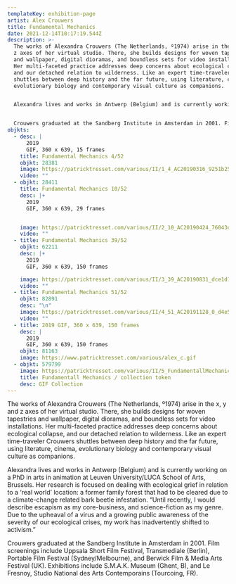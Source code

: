 ```yaml
---
templateKey: exhibition-page
artist: Alex Crouwers
title: Fundamental Mechanics
date: 2021-12-14T10:17:19.544Z
description: >-
  The works of Alexandra Crouwers (The Netherlands, º1974) arise in the x, y and
  z axes of her virtual studio. There, she builds designs for woven tapestries
  and wallpaper, digital dioramas, and boundless sets for video installations.
  Her multi-faceted practice addresses deep concerns about ecological collapse,
  and our detached relation to wilderness. Like an expert time-traveler Crouwers
  shuttles between deep history and the far future, using literature, cinema,
  evolutionary biology and contemporary visual culture as companions. 


  Alexandra lives and works in Antwerp (Belgium) and is currently working on a PhD in arts in animation at Leuven University/LUCA School of Arts, Brussels. Her research is focused on dealing with ecological grief in relation to a ‘real world’ location: a former family forest that had to be cleared due to a climate-change related bark beetle infestation. “Until recently, I would describe escapism as my core-business, and science-fiction as my genre. Due to the upheaval of a virus and a growing public awareness of the severity of our ecological crises, my work has inadvertently shifted to activism.” 


  Crouwers graduated at the Sandberg Institute in Amsterdam in 2001. Film screenings include Uppsala Short Film Festival, Transmediale (Berlin), Portable Film Festival (Sydney/Melbourne), and Berwick Film & Media Arts Festival (UK). Exhibitions include S.M.A.K. Museum (Ghent, B), and Le Fresnoy, Studio National des Arts Contemporains (Tourcoing, FR).
objkts:
  - desc: |
      2019
      GIF, 360 x 639, 15 frames
    title: Fundamental Mechanics 4/52
    objkt: 28381
    image: https://patricktresset.com/various/II/1_4_AC20190316_9251b25656.gif
    video: ""
  - objkt: 28411
    title: Fundamental Mechanics 10/52
    desc: |+
      2019
      GIF, 360 x 639, 29 frames


    image: https://patricktresset.com/various/II/2_10_AC20190424_76043e5.gif
    video: ""
  - title: Fundamental Mechanics 39/52
    objkt: 62211
    desc: |+
      2019
      GIF, 360 x 639, 150 frames

    image: https://patricktresset.com/various/II/3_39_AC20190831_dce1d1e2aab54c.gif
    video: ""
  - title: Fundamental Mechanics 51/52
    objkt: 82891
    desc: "\n"
    image: https://patricktresset.com/various/II/4_51_AC20191128_0_d4e5435a.gif
    video: ""
  - title: 2019 GIF, 360 x 639, 150 frames
    desc: |
      2019
      GIF, 360 x 639, 150 frames
    objkt: 81163
    image: https://www.patricktresset.com/various/alex_c.gif
  - objkt: 579799
    image: https://patricktresset.com/various/II/5_FundamentallMechanics_token.gif
    title: Fundamentall Mechanics / collection token
    desc: GIF Collection
---
```

The works of Alexandra Crouwers (The Netherlands, º1974) arise in the x, y and z axes of her virtual studio. There, she builds designs for woven tapestries and wallpaper, digital dioramas, and boundless sets for video installations. Her multi-faceted practice addresses deep concerns about ecological collapse, and our detached relation to wilderness. Like an expert time-traveler Crouwers shuttles between deep history and the far future, using literature, cinema, evolutionary biology and contemporary visual culture as companions. 

Alexandra lives and works in Antwerp (Belgium) and is currently working on a PhD in arts in animation at Leuven University/LUCA School of Arts, Brussels. Her research is focused on dealing with ecological grief in relation to a ‘real world’ location: a former family forest that had to be cleared due to a climate-change related bark beetle infestation. “Until recently, I would describe escapism as my core-business, and science-fiction as my genre. Due to the upheaval of a virus and a growing public awareness of the severity of our ecological crises, my work has inadvertently shifted to activism.” 

Crouwers graduated at the Sandberg Institute in Amsterdam in 2001. Film screenings include Uppsala Short Film Festival, Transmediale (Berlin), Portable Film Festival (Sydney/Melbourne), and Berwick Film & Media Arts Festival (UK). Exhibitions include S.M.A.K. Museum (Ghent, B), and Le Fresnoy, Studio National des Arts Contemporains (Tourcoing, FR).